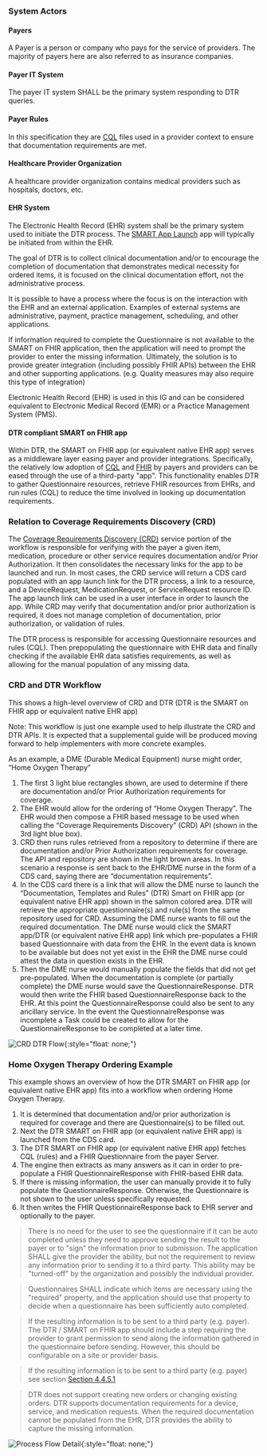 ### System Actors

#### Payers
A Payer is a person or company who pays for the service of providers. The majority of payers here are also referred to as insurance companies.

#### Payer IT System
The payer IT system SHALL be the primary system responding to DTR queries.

#### Payer Rules
In this specification they are [CQL](https://cql.hl7.org//) files used in a provider context to ensure that documentation requirements are met.   

#### Healthcare Provider Organization
A healthcare provider organization contains medical providers such as hospitals, doctors, etc.

#### EHR System
The Electronic Health Record (EHR) system shall be the primary system used to initiate the DTR process. The [SMART App Launch](http://hl7.org/fhir/smart-app-launch) app will typically be initiated from within the EHR.

The goal of DTR is to collect clinical documentation and/or to encourage the completion of documentation that demonstrates medical necessity for ordered items, it is focused on the clinical documentation effort, not the administrative process. 

It is possible to have a process where the focus is on the interaction with the EHR and an external application. Examples of external systems are administrative, payment, practice management, scheduling, and other applications. 

If information required to complete the Questionnaire is not available to the SMART on FHIR application, then the application will need to prompt the provider to enter the missing information. Ultimately, the solution is to provide greater integration (including possibly FHIR APIs) between the EHR and other supporting applications. (e.g. Quality measures may also require this type of integration)

Electronic Health Record (EHR) is used in this IG and can be considered equivalent to Electronic Medical Record (EMR) or a Practice Management System (PMS).  

#### DTR compliant SMART on FHIR app
Within DTR, the SMART on FHIR app (or equivalent native EHR app) serves as a middleware layer easing payer and provider integrations. Specifically, the relatively low adoption of [CQL](https://cql.hl7.org//) and [FHIR](https://www.hl7.org/fhir/) by payers and providers can be eased through the use of a third-party "app". This functionality enables DTR to gather Questionnaire resources, retrieve FHIR resources from EHRs, and run rules (CQL) to reduce the time involved in looking up documentation requirements.

### Relation to Coverage Requirements Discovery (CRD)
The [Coverage Requirements Discovery (CRD)](http://hl7.org/fhir/us/davinci-crd/2019May/) service portion of the workflow is responsible for verifying with the payer a given item, medication, procedure or other service requires documentation and/or Prior Authorization. It then consolidates the necessary links for the app to be launched and run. In most cases, the CRD service will return a CDS card populated with an app launch link for the DTR process, a link to a resource, and a DeviceRequest, MedicationRequest, or ServiceRequest resource ID. The app launch link can be used in a user interface in order to launch the app. While CRD may verify that documentation and/or prior authorization is required, it does not manage completion of documentation, prior authorization, or validation of rules.

The DTR process is responsible for accessing Questionnaire resources and rules (CQL). Then prepopulating the questionnaire with EHR data and finally checking if the available EHR data satisfies requirements, as well as allowing for the manual population of any missing data.

### CRD and DTR Workflow

This shows a high-level overview of CRD and DTR (DTR is the SMART on FHIR app or equivalent native EHR app)

Note: This workflow is just one example used to help illustrate the CRD and DTR APIs. It is expected that a supplemental guide will be produced moving forward to help implementers with more concrete examples. 
 
As an example, a DME (Durable Medical Equipment) nurse might order, “Home Oxygen Therapy” 

1. The first 3 light blue rectangles shown, are used to determine if there are documentation and/or Prior Authorization requirements for coverage.
2. The EHR would allow for the ordering of “Home Oxygen Therapy”. The EHR would then compose a FHIR based message to be used when calling the “Coverage Requirements Discovery” (CRD) API (shown in the 3rd light blue box).
3. CRD then runs rules retrieved from a repository to determine if there are documentation and/or Prior Authorization requirements for coverage. The API and repository are shown in the light brown areas. In this scenario a response is sent back to the EHR/DME nurse in the form of a CDS card, saying there are “documentation requirements”. 
4. In the CDS card there is a link that will allow the DME nurse to launch the “Documentation, Templates and Rules” (DTR) Smart on FHIR app (or equivalent native EHR app) shown in the salmon colored area. DTR will retrieve the appropriate questionnaire(s) and rule(s) from the same repository used for CRD.
Assuming the DME nurse wants to fill out the required documentation. The DME nurse would click the SMART app/DTR (or equivalent native EHR app) link which pre-populates a FHIR based Questionnaire with data from the EHR. In the event data is known to be available but does not yet exist in the EHR the DME nurse could attest the data in question exists in the EHR.
5. Then the DME nurse would manually populate the fields that did not get pre-populated. When the documentation is complete (or partially complete) the DME nurse would save the QuestionnaireResponse. DTR would then write the FHIR based QuestionnaireResponse back to the EHR. At this point the QuestionnaireResponse could also be sent to any ancillary service. In the event the QuestionnaireResponse was incomplete a Task could be created to allow for the QuestionnaireResponse to be completed at a later time. 

![CRD DTR Flow](CRD_DTR_Flow.png){:style="float: none;"}

### Home Oxygen Therapy Ordering Example
This example shows an overview of how the DTR SMART on FHIR app (or equivalent native EHR app) fits into a workflow when ordering Home Oxygen Therapy. 
   
1. It is determined that documentation and/or prior authorization is required for coverage and there are Questionnaire(s) to be filled out.
2. Next the DTR SMART on FHIR app (or equivalent native EHR app) is launched from the CDS card.
3. The DTR SMART on FHIR app (or equivalent native EHR app) fetches CQL (rules) and a FHIR Questionnaire from the payer Server.
4. The engine then extracts as many answers as it can in order to pre-populate a FHIR QuestionnaireResponse with FHIR-based EHR data.
5. If there is missing information, the user can manually provide it to fully populate the QuestionnaireResponse. Otherwise, the Questionnaire is not shown to the user unless specifically requested.
6. It then writes the FHIR QuestionnaireResponse back to EHR server and optionally to the payer.

> There is no need for the user to see the questionnaire if it can be auto completed unless they need to approve sending the result to the payer or to "sign" the information prior to submission. The application SHALL give the provider the ability, but not the requirement to review any information prior to sending it to a third party. This ability may be "turned-off" by the organization and possibly the individual provider. 

> Questionnaires SHALL indicate which items are necessary using the "required" property, and the application should use that property to decide when a questionnaire has been sufficiently auto completed.

 > If the resulting information is to be sent to a third party (e.g. payer). The DTR / SMART on FHIR app should include a step requiring the provider to grant permission to send along the information gathered in the questionnaire before sending. However, this should be configurable on a site or provider basis.

>If the resulting information is to be sent to a third party (e.g. payer) see section [Section 4.4.5.1](specification__behaviors__persisting_application_state.html#smart-on-fhir-applications-and-servers)

>DTR does not support creating new orders or changing existing orders. DTR supports documentation requirements for a device, service, and medication requests. When the required documentation cannot be populated from the EHR, DTR provides the ability to capture the missing information.

![Process Flow Detail](DTR_Example_Workflow.png){:style="float: none;"}
